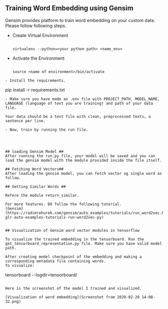 ## Training Word Embedding using Gensim ##

Gensim provides platform to train word embedding on your custom data. Please follow following steps.

- Create Virtual Environment
  ```

  virtualenv --python=<your python path> <name_env>

  ```
- Activate the Environment
  ```

  source <name of environment>/bin/activate

 ```
- Install the requirements.
  ```

  pip install -r requirements.txt

  ```
- Make sure you have made an .env file with PROJECT_PATH, MODEL_NAME, LANGUAGE (language of text you are training) and path of your data file.

  Your data should be a text file with clean, preprocessed texts, a sentence per line.

- Now, train by running the run file.




## loading Gensim Model ##
After running the run.py file, your model will be saved and you can load the gensim model with the module provided inside the file itself.

## Fetching Word Vectors##
After loading the gensim model, you can fetch vector og single word as follow.

## Getting Similar Words ##

Refere the module return_similar.

For more features. DO follow the following tutorial.
[Gensim](https://radimrehurek.com/gensim/auto_examples/tutorials/run_word2vec.html#sphx-glr-auto-examples-tutorials-run-word2vec-py)


## Visualization of Gensim word vector modules in tensorflow

To visualize the trained embedding in the tensorboard. Run the get_tensorboard_representation.py file. Make sure you have valid model path. 

After creating model checkpoint of the embedding and making a corresponding metadata file containing words. 
To visualize:

```
tensorboard --logdir=tensorboard/

```

Here is the screenshot of the model I trained and visualized.

[Visualization of word embedding](Screenshot from 2020-02-20 14-08-32.png)



